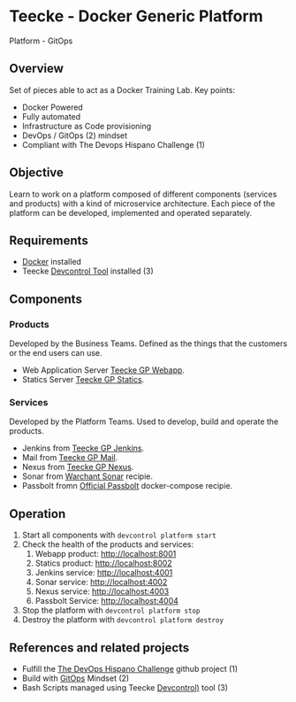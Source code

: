 # Teecke - Docker Generic Platform

Platform - GitOps

## Overview

Set of pieces able to act as a Docker Training Lab. Key points:

- Docker Powered
- Fully automated
- Infrastructure as Code provisioning
- DevOps / GitOps (2) mindset
- Compliant with The Devops Hispano Challenge (1)

## Objective

Learn to work on a platform composed of different components (services and products) with a kind of microservice architecture. Each piece of the platform can be developed, implemented and operated separately.

## Requirements

- [Docker](https://www.docker.com) installed
- Teecke [Devcontrol Tool](https://github.com/teecke/devcontrol) installed (3)

## Components

### Products

Developed by the Business Teams. Defined as the things that the customers or the end users can use.

- Web Application Server [Teecke GP Webapp](https://github.com/teecke/gp-webapp).
- Statics Server [Teecke GP Statics](https://github.com/teecke/gp-nginx).

### Services

Developed by the Platform Teams. Used to develop, build and operate the products.

- Jenkins from [Teecke GP Jenkins](https://github.com/teecke/gp-jenkins).
- Mail from [Teecke GP Mail](https://github.com/teecke/gp-mail).
- Nexus from [Teecke GP Nexus](https://github.com/teecke/gp-nexus).
- Sonar from [Warchant Sonar](https://gist.github.com/Warchant/0d0f0104fe7adf3b310937d2db67b512) recipie.
- Passbolt fromn [Official Passbolt](https://help.passbolt.com/hosting/install/ce/docker) docker-compose recipie.

## Operation

1. Start all components with `devcontrol platform start`
2. Check the health of the products and services:
   1. Webapp product: <http://localhost:8001>
   2. Statics product: <http://localhost:8002>
   3. Jenkins service: <http://localhost:4001>
   4. Sonar service: <http://localhost:4002>
   5. Nexus service: <http://localhost:4003>
   6. Passbolt Service: <http://localhost:4004>
3. Stop the platform with `devcontrol platform stop`
4. Destroy the platform with `devcontrol platform destroy`

## References and related projects

- Fulfill the [The DevOps Hispano Challenge](https://github.com/devops-hispano/reto-devops]) github project (1)
- Build with [GitOps](https://www.weave.works/technologies/gitops/) Mindset (2)
- Bash Scripts managed using Teecke [Devcontrol)](https://github.com/teecke/devcontrol) tool (3)
